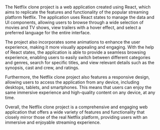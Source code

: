  

<p>The Netflix clone project is a web application created using React, which aims to replicate the features and functionality of the popular streaming platform Netflix. The application uses React states to manage the data and UI components, allowing users to browse through a wide selection of movies and TV shows, view trailers with a hover effect, and select a preferred language for the entire interface. </p>

The project also incorporates some animations to enhance the user experience, making it more visually appealing and engaging. With the help of React states, the application is able to provide a seamless browsing experience, enabling users to easily switch between different categories and genres, search for specific titles, and view relevant details such as the synopsis, cast and crew, and ratings.

Furthermore, the Netflix clone project also features a responsive design, allowing users to access the application from any device, including desktops, tablets, and smartphones. This means that users can enjoy the same immersive experience and high-quality content on any device, at any time.

Overall, the Netflix clone project is a comprehensive and engaging web application that offers a wide variety of features and functionality that closely mirror those of the real Netflix platform, providing users with an immersive and enjoyable streaming experience.

